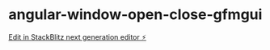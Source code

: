 # angular-window-open-close-gfmgui

[Edit in StackBlitz next generation editor ⚡️](https://stackblitz.com/~/github.com/HaiSophearith/angular-window-open-close-gfmgui)